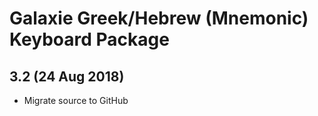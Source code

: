 # Galaxie Greek/Hebrew (Mnemonic) Keyboard Package

## 3.2 (24 Aug 2018)

* Migrate source to GitHub

